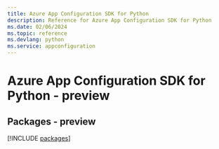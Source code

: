 ```yaml
---
title: Azure App Configuration SDK for Python
description: Reference for Azure App Configuration SDK for Python
ms.date: 02/06/2024
ms.topic: reference
ms.devlang: python
ms.service: appconfiguration
---
```

# Azure App Configuration SDK for Python - preview
## Packages - preview
[!INCLUDE [packages](app-configuration-index.md)]